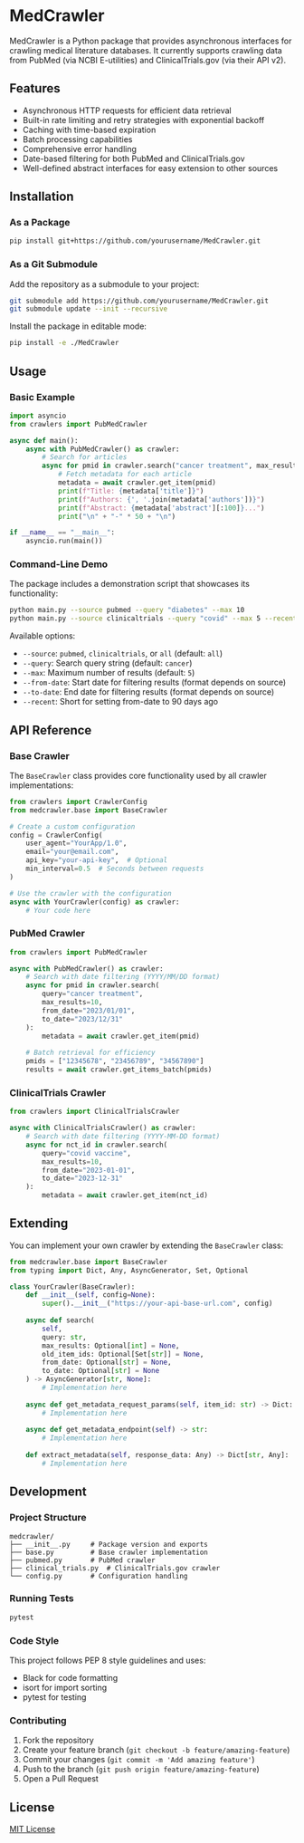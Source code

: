 # MedCrawler

MedCrawler is a Python package that provides asynchronous interfaces for crawling medical literature databases. It currently supports crawling data from PubMed (via NCBI E-utilities) and ClinicalTrials.gov (via their API v2).

## Features

- Asynchronous HTTP requests for efficient data retrieval
- Built-in rate limiting and retry strategies with exponential backoff
- Caching with time-based expiration
- Batch processing capabilities
- Comprehensive error handling
- Date-based filtering for both PubMed and ClinicalTrials.gov
- Well-defined abstract interfaces for easy extension to other sources

## Installation

### As a Package
```bash
pip install git+https://github.com/yourusername/MedCrawler.git
```

### As a Git Submodule
Add the repository as a submodule to your project:
```bash
git submodule add https://github.com/yourusername/MedCrawler.git
git submodule update --init --recursive
```

Install the package in editable mode:
```bash
pip install -e ./MedCrawler
```

## Usage

### Basic Example

```python
import asyncio
from crawlers import PubMedCrawler

async def main():
    async with PubMedCrawler() as crawler:
        # Search for articles
        async for pmid in crawler.search("cancer treatment", max_results=5):
            # Fetch metadata for each article
            metadata = await crawler.get_item(pmid)
            print(f"Title: {metadata['title']}")
            print(f"Authors: {', '.join(metadata['authors'])}")
            print(f"Abstract: {metadata['abstract'][:100]}...")
            print("\n" + "-" * 50 + "\n")

if __name__ == "__main__":
    asyncio.run(main())
```

### Command-Line Demo

The package includes a demonstration script that showcases its functionality:

```bash
python main.py --source pubmed --query "diabetes" --max 10
python main.py --source clinicaltrials --query "covid" --max 5 --recent
```

Available options:
- `--source`: `pubmed`, `clinicaltrials`, or `all` (default: `all`)
- `--query`: Search query string (default: `cancer`)
- `--max`: Maximum number of results (default: `5`)
- `--from-date`: Start date for filtering results (format depends on source)
- `--to-date`: End date for filtering results (format depends on source)
- `--recent`: Short for setting from-date to 90 days ago

## API Reference

### Base Crawler

The `BaseCrawler` class provides core functionality used by all crawler implementations:

```python
from crawlers import CrawlerConfig
from medcrawler.base import BaseCrawler

# Create a custom configuration
config = CrawlerConfig(
    user_agent="YourApp/1.0",
    email="your@email.com",
    api_key="your-api-key",  # Optional
    min_interval=0.5  # Seconds between requests
)

# Use the crawler with the configuration
async with YourCrawler(config) as crawler:
    # Your code here
```

### PubMed Crawler

```python
from crawlers import PubMedCrawler

async with PubMedCrawler() as crawler:
    # Search with date filtering (YYYY/MM/DD format)
    async for pmid in crawler.search(
        query="cancer treatment",
        max_results=10,
        from_date="2023/01/01",
        to_date="2023/12/31"
    ):
        metadata = await crawler.get_item(pmid)
        
    # Batch retrieval for efficiency
    pmids = ["12345678", "23456789", "34567890"]
    results = await crawler.get_items_batch(pmids)
```

### ClinicalTrials Crawler

```python
from crawlers import ClinicalTrialsCrawler

async with ClinicalTrialsCrawler() as crawler:
    # Search with date filtering (YYYY-MM-DD format)
    async for nct_id in crawler.search(
        query="covid vaccine",
        max_results=10,
        from_date="2023-01-01",
        to_date="2023-12-31"
    ):
        metadata = await crawler.get_item(nct_id)
```

## Extending

You can implement your own crawler by extending the `BaseCrawler` class:

```python
from medcrawler.base import BaseCrawler
from typing import Dict, Any, AsyncGenerator, Set, Optional

class YourCrawler(BaseCrawler):
    def __init__(self, config=None):
        super().__init__("https://your-api-base-url.com", config)
    
    async def search(
        self, 
        query: str, 
        max_results: Optional[int] = None,
        old_item_ids: Optional[Set[str]] = None,
        from_date: Optional[str] = None,
        to_date: Optional[str] = None
    ) -> AsyncGenerator[str, None]:
        # Implementation here
    
    async def get_metadata_request_params(self, item_id: str) -> Dict:
        # Implementation here
    
    async def get_metadata_endpoint(self) -> str:
        # Implementation here
    
    def extract_metadata(self, response_data: Any) -> Dict[str, Any]:
        # Implementation here
```

## Development

### Project Structure
```
medcrawler/
├── __init__.py     # Package version and exports
├── base.py         # Base crawler implementation
├── pubmed.py       # PubMed crawler
├── clinical_trials.py  # ClinicalTrials.gov crawler
└── config.py       # Configuration handling
```

### Running Tests

```bash
pytest
```

### Code Style

This project follows PEP 8 style guidelines and uses:
- Black for code formatting
- isort for import sorting
- pytest for testing

### Contributing

1. Fork the repository
2. Create your feature branch (`git checkout -b feature/amazing-feature`)
3. Commit your changes (`git commit -m 'Add amazing feature'`)
4. Push to the branch (`git push origin feature/amazing-feature`)
5. Open a Pull Request

## License

[MIT License](LICENSE)